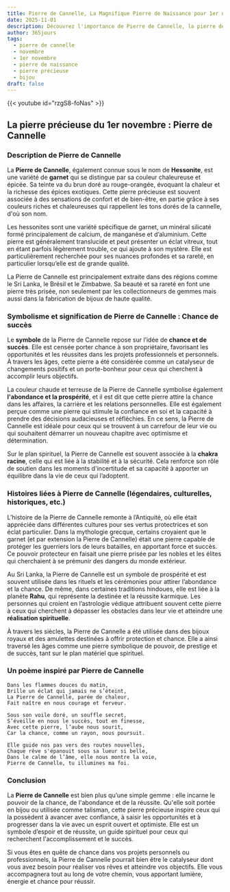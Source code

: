 ```yaml
---
title: Pierre de Cannelle, La Magnifique Pierre de Naissance pour 1er novembre
date: 2025-11-01
description: Découvrez l'importance de Pierre de Cannelle, la pierre de naissance du 1er novembre qui symbolise Chance de succès. Laissez sa beauté et sa signification illuminer votre journée.
author: 365jours
tags:
  - pierre de cannelle
  - novembre
  - 1er novembre
  - pierre de naissance
  - pierre précieuse
  - bijou
draft: false
---
```


{{< youtube id="rzgS8-foNas" >}}

## La pierre précieuse du 1er novembre : Pierre de Cannelle

### Description de Pierre de Cannelle

La **Pierre de Cannelle**, également connue sous le nom de **Hessonite**, est une variété de **garnet** qui se distingue par sa couleur chaleureuse et épicée. Sa teinte va du brun doré au rouge-orangée, évoquant la chaleur et la richesse des épices exotiques. Cette pierre précieuse est souvent associée à des sensations de confort et de bien-être, en partie grâce à ses couleurs riches et chaleureuses qui rappellent les tons dorés de la cannelle, d'où son nom.

Les hessonites sont une variété spécifique de garnet, un minéral silicaté formé principalement de calcium, de manganèse et d’aluminium. Cette pierre est généralement translucide et peut présenter un éclat vitreux, tout en étant parfois légèrement trouble, ce qui ajoute à son mystère. Elle est particulièrement recherchée pour ses nuances profondes et sa rareté, en particulier lorsqu’elle est de grande qualité.

La Pierre de Cannelle est principalement extraite dans des régions comme le Sri Lanka, le Brésil et le Zimbabwe. Sa beauté et sa rareté en font une pierre très prisée, non seulement par les collectionneurs de gemmes mais aussi dans la fabrication de bijoux de haute qualité.

### Symbolisme et signification de Pierre de Cannelle : Chance de succès

Le **symbole** de la Pierre de Cannelle repose sur l’idée de **chance et de succès**. Elle est censée porter chance à son propriétaire, favorisant les opportunités et les réussites dans les projets professionnels et personnels. À travers les âges, cette pierre a été considérée comme un catalyseur de changements positifs et un porte-bonheur pour ceux qui cherchent à accomplir leurs objectifs.

La couleur chaude et terreuse de la Pierre de Cannelle symbolise également **l'abondance et la prospérité**, et il est dit que cette pierre attire la chance dans les affaires, la carrière et les relations personnelles. Elle est également perçue comme une pierre qui stimule la confiance en soi et la capacité à prendre des décisions audacieuses et réfléchies. En ce sens, la Pierre de Cannelle est idéale pour ceux qui se trouvent à un carrefour de leur vie ou qui souhaitent démarrer un nouveau chapitre avec optimisme et détermination.

Sur le plan spirituel, la Pierre de Cannelle est souvent associée à la **chakra racine**, celle qui est liée à la stabilité et à la sécurité. Cela renforce son rôle de soutien dans les moments d'incertitude et sa capacité à apporter un équilibre dans la vie de ceux qui l’adoptent.

### Histoires liées à Pierre de Cannelle (légendaires, culturelles, historiques, etc.)

L’histoire de la Pierre de Cannelle remonte à l’Antiquité, où elle était appréciée dans différentes cultures pour ses vertus protectrices et son éclat particulier. Dans la mythologie grecque, certains croyaient que le garnet (et par extension la Pierre de Cannelle) était une pierre capable de protéger les guerriers lors de leurs batailles, en apportant force et succès. Ce pouvoir protecteur en faisait une pierre prisée par les nobles et les élites qui cherchaient à se prémunir des dangers du monde extérieur.

Au Sri Lanka, la Pierre de Cannelle est un symbole de prospérité et est souvent utilisée dans les rituels et les cérémonies pour attirer l’abondance et la chance. De même, dans certaines traditions hindoues, elle est liée à la planète **Rahu**, qui représente la destinée et la réussite karmique. Les personnes qui croient en l’astrologie védique attribuent souvent cette pierre à ceux qui cherchent à dépasser les obstacles dans leur vie et atteindre une **réalisation spirituelle**.

À travers les siècles, la Pierre de Cannelle a été utilisée dans des bijoux royaux et des amulettes destinées à offrir protection et chance. Elle a ainsi traversé les âges comme une pierre symbolique de pouvoir, de prestige et de succès, tant sur le plan matériel que spirituel.

### Un poème inspiré par Pierre de Cannelle

	Dans les flammes douces du matin,  
	Brille un éclat qui jamais ne s’éteint,  
	La Pierre de Cannelle, parée de chaleur,  
	Fait naître en nous courage et ferveur.
	
	Sous son voile doré, un souffle secret,  
	S’éveille en nous le succès, tout en finesse,  
	Avec cette pierre, l’aube nous sourit,  
	Car la chance, comme un rayon, nous poursuit.
	
	Elle guide nos pas vers des routes nouvelles,  
	Chaque rêve s'épanouit sous sa lueur si belle,  
	Dans le calme de l’âme, elle nous montre la voie,  
	Pierre de Cannelle, tu illumines ma foi.

### Conclusion

La **Pierre de Cannelle** est bien plus qu’une simple gemme : elle incarne le pouvoir de la chance, de l'abondance et de la réussite. Qu'elle soit portée en bijou ou utilisée comme talisman, cette pierre précieuse inspire ceux qui la possèdent à avancer avec confiance, à saisir les opportunités et à progresser dans la vie avec un esprit ouvert et optimiste. Elle est un symbole d’espoir et de réussite, un guide spirituel pour ceux qui recherchent l'accomplissement et le succès.

Si vous êtes en quête de chance dans vos projets personnels ou professionnels, la Pierre de Cannelle pourrait bien être le catalyseur dont vous avez besoin pour réaliser vos rêves et atteindre vos objectifs. Elle vous accompagnera tout au long de votre chemin, vous apportant lumière, énergie et chance pour réussir.